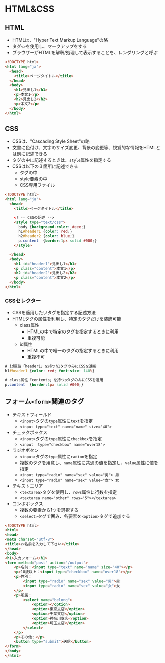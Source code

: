 # HTML&CSS

## HTML

- HTMLは、"Hyper Text Markup Language"の略
- タグ`<>`を使用し、マークアップをする
- ブラウザーがHTMLを解釈/処理して表示することを、レンダリングと呼ぶ

```html
<!DOCTYPE html>
<html lang="ja">
  <head>
    <title>ページタイトル</title>
  </head>
  <body>
    <h1>見出し1</h1>
    <p>本文1</p>
    <h2>見出し2</h2>
    <p>本文2</p>
  </body>
</html>
```

## CSS

- CSSは、"Cascading Style Sheet"の略
- 文書に色付け、文字のサイズ変更、背景の変更等、視覚的な情報をHTMLとは別に記述できる
- タグの中に記述するときは、`style`属性を指定する
- CSSは以下の３箇所に記述できる
    - タグの中
    - style要素の中
    - CSS専用ファイル

```html
<!DOCTYPE html>
<html lang="ja">
  <head>
    <title>ページタイトル</title>

    <! -- CSSの記述 -->
    <style type="text/css">
      body {background-color: #eee;}
      h1#header1 {color: red;}
      h2#header2 {color: blue;}
      p.content  {border:1px solid #000;}
    </style>

  </head>
  <body>
    <h1 id="header1">見出し1</h1>
    <p class="content">本文1</p>
    <h2 id="header2">見出し2</h2>
    <p class="content">本文2</p>
  </body>
</html>
```

### CSSセレクター

- CSSを適用したいタグを指定する記述方法
- HTMLタグの属性を利用し、特定のタグだけを装飾可能
    - class属性
        - HTMLの中で特定のタグを指定するときに利用
        - 重複可能
    - id属性
        - HTMLの中で唯一のタグの指定するときに利用
        - 重複不可

```css
# id属性「header1」を持つh1タグのみにCSSを適用
h1#header1 {color: red; font-size: 140%}

# class属性「contents」を持つpタグのみにCSSを適用
p.content  {border:1px solid #000;}
```

## フォーム`<form>`関連のタグ

- テキストフィールド
    - `<input>`タグの`type`属性に`text`を指定
    - `<input type="text" name="name" size="40">`
- チェックボックス
    - `<input>`タグの`type`属性に`checkbox`を指定
    - `<input  type="checkbox" name="over18">`
- ラジオボタン
    - `<input>`タグの`type`属性に`radion`を指定
    - 複数のタグを用意し、`name`属性に共通の値を指定し、`value`属性に値を指定
    - `<input type="radio" name="sex" value="男"> 男`
    - `<input type="radio" name="sex" value="女"> 女`
- テキストエリア
    - `<textarea>`タグを使用し、`rows`属性に行数を指定
    - `<textarea name="other" rows="5"></textarea>`
- コンボボックス
    - 複数の要素から1つを選択する
    - `<select>`タグで囲み、各要素を`<option>`タグで追加する

```html
<!DOCTYPE html>
<html>
<head>
<meta charset="utf-8">
<title>お名前を入力して下さい</title>
</head>
<body>
<h1>入力フォーム</h1>
<form method="post" action="/output">
    <p>名前：<input type="text" name="name" size="40"></p>
    <p>18歳以上：<input type="checkbox" name="over18"></p>
    <p>性別：
        <input type="radio" name="sex" value="男">男
        <input type="radio" name="sex" value="女">女
    </p>
    <p>所属：
        <select name="belong">
            <option></option>
            <option>東京支店</option>
            <option>千葉支店</option>
            <option>神奈川支店</option>
            <option>埼玉支店</option>
        </select>
    </p>
    <p>その他：</p>
    <button type="submit">送信</button>
</form>
</body>
</html>
```
